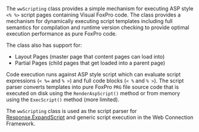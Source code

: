﻿The `wwScripting` class provides a simple mechanism for executing ASP style `<% %>` script pages containing Visual FoxPro code. The class provides a mechanism for dynamically executing script templates including full semantics for compilation and runtime version checking to provide optimal execution performance as pure FoxPro code.

The class also has support for:

* Layout Pages (master page that content pages can load into)
* Partial Pages (child pages that get loaded into a parent page)

Code execution runs against ASP style script which can evaluate script expressions (`< %=`  and  `% >`) and full code blocks (`< %` and `% >`). The script parser converts templates into pure FoxPro `PRG` file source code that is executed on disk using the `RenderAspScript()` method or from memory using the `ExecScript()` method (more limited).

The `wwScripting` class is used as the script parser for [Response.ExpandScript](vfps://Topic/_1VO07HGB0) and generic script execution in the Web Connection Framework.